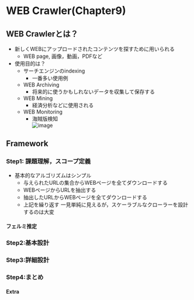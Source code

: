 # WEB Crawler(Chapter9)
## WEB Crawlerとは？
- 新しくWEBにアップロードされたコンテンツを探すために用いられる
  - WEB page, 画像，動画，PDFなど
- 使用目的は？
  - サーチエンジンのindexing
    - 一番多い使用例 
  - WEB Archiving
    - 将来的に使うかもしれないデータを収集して保存する 
  - WEB Mining
    - 経済分析などに使用される
  - WEB Monitoring
    - 海賊版検知     
![image](https://github.com/melonoidz/system_design_note/assets/27326835/e4a53e5c-bd59-4bfb-baff-f69cc19ade25)

## Framework
### Step1: 課題理解，スコープ定義
- 基本的なアルゴリズムはシンプル
  - 与えられたURLの集合からWEBページを全てダウンロードする
  - WEBページからURLを抽出する
  - 抽出したURLからWEBページを全てダウンロードする
  - 上記を繰り返す
一見単純に見えるが，スケーラブルなクローラーを設計するのは大変

#### フェルミ推定
### Step2:基本設計
### Step3:詳細設計
### Step4:まとめ
#### Extra
